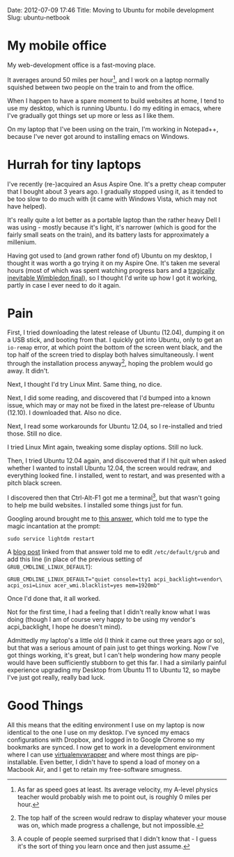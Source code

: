 Date: 2012-07-09 17:46
Title: Moving to Ubuntu for mobile development
Slug: ubuntu-netbook

# My mobile office

My web-development office is a fast-moving place.

It averages around 50 miles per hour[^1], and I work on a laptop
normally squished between two people on the train to and from the
office.

When I happen to have a spare moment to build websites at home, I tend
to use my desktop, which is running Ubuntu. I do my editing in emacs,
where I've gradually got things set up more or less as I like them.

On my laptop that I've been using on the train, I'm working in
Notepad++, because I've never got around to installing emacs on
Windows.

# Hurrah for tiny laptops

I've recently (re-)acquired an Asus Aspire One. It's a pretty cheap
computer that I bought about 3 years ago. I gradually stopped using
it, as it tended to be too slow to do much with (it came with Windows
Vista, which may not have helped).

It's really quite a lot better as a portable laptop than the rather
heavy Dell I was using - mostly because it's light, it's narrower
(which is good for the fairly small seats on the train), and its
battery lasts for approximately a millenium.

Having got used to (and grown rather fond of) Ubuntu on my desktop, I
thought it was worth a go trying it on my Aspire One. It's taken me
several hours (most of which was spent watching progress bars and a
[tragically inevitable Wimbledon final][wimbledon-2012]), so I thought
I'd write up how I got it working, partly in case I ever need to do it
again.

# Pain

First, I tried downloading the latest release of Ubuntu (12.04),
dumping it on a USB stick, and booting from that. I quickly got into
Ubuntu, only to get an `io-remap` error, at which point the bottom of
the screen went black, and the top half of the screen tried to display
both halves simultaneously. I went through the installation process
anyway[^2], hoping the problem would go away. It didn't.

Next, I thought I'd try Linux Mint. Same thing, no dice.

Next, I did some reading, and discovered that I'd bumped into a known
issue, which may or may not be fixed in the latest pre-release of
Ubuntu (12.10). I downloaded that. Also no dice.

Next, I read some workarounds for Ubuntu 12.04, so I re-installed and
tried those. Still no dice.

I tried Linux Mint again, tweaking some display options. Still no luck.

Then, I tried Ubuntu 12.04 again, and discovered that if I hit quit
when asked whether I wanted to install Ubuntu 12.04, the screen would
redraw, and everything looked fine. I installed, went to restart, and
was presented with a pitch black screen.

I discovered then that Ctrl-Alt-F1 got me a terminal[^3], but that
wasn't going to help me build websites. I installed some things just
for fun.

Googling around brought me to [this answer][ask-ubuntu], which told me
to type the magic incantation at the prompt:

    sudo service lightdm restart

A [blog post][help-at-hand] linked from that answer told me to edit
`/etc/default/grub` and add this line (in place of the previous
setting of `GRUB_CMDLINE_LINUX_DEFAULT`):

    GRUB_CMDLINE_LINUX_DEFAULT="quiet console=tty1 acpi_backlight=vendor\
    acpi_osi=Linux acer_wmi.blacklist=yes mem=1920mb"

Once I'd done that, it all worked.

Not for the first time, I had a feeling that I didn't really know what
I was doing (though I am of course very happy to be using my vendor's
acpi_backlight, I hope he doesn't mind).

Admittedly my laptop's a little old (I think it came out three
years ago or so), but that was a serious amount of pain just to get
things working. Now I've got things working, it's great, but I can't
help wondering how many people would have been sufficiently stubborn
to get this far. I had a similarly painful experience upgrading my
Desktop from Ubuntu 11 to Ubuntu 12, so maybe I've just got really,
really bad luck.

# Good Things

All this means that the editing environment I use on my laptop is now
identical to the one I use on my desktop. I've synced my emacs
configurations with Dropbox, and logged in to Google Chrome so my
bookmarks are synced. I now get to work in a development environment
where I can use [virtualenvwrapper][virtualenvwrapper] and where most
things are pip-installable. Even better, I didn't have to spend a load
of money on a Macbook Air, and I get to retain my free-software
smugness.

[^1]: As far as speed goes at least. Its average velocity, my A-level
      physics teacher would probably wish me to point out, is roughly
      0 miles per hour.

[^2]: The top half of the screen would redraw to display whatever your
      mouse was on, which made progress a challenge, but not impossible.

[^3]: A couple of people seemed surprised that I didn't know that - I
      guess it's the sort of thing you learn once and then just
      assume.

[wimbledon-2012]: http://www.bbc.co.uk/sport/0/tennis/18755331 "Roger Federer beat Andy Murray in 4 sets"
[ask-ubuntu]: http://askubuntu.com/a/130847 "Ask Ubuntu - fixing the black screen problem"
[help-at-hand]: http://blog.bodhizazen.net/linux/ubuntu-12-04-gma500-poulsbo-boot-options/ "The blog post that got me fixed"
[virtualenvwrapper]: http://www.doughellmann.com/projects/virtualenvwrapper/ "virtualenvwrapper - for, erm, wrapping your virtualenvs"
